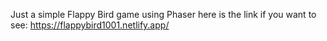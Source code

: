Just a simple Flappy Bird game using Phaser
here is the link if you want to see:  https://flappybird1001.netlify.app/
